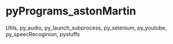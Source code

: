# pyPrograms_astonMartin
Utils, py_audio, py_launch_subprocess, py_selenium, py_youtube, py_speecRecoginion, pystuffs

